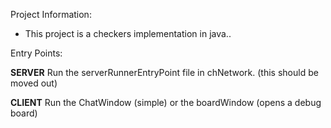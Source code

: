 Project Information:
 - This project is a checkers implementation in java..

Entry Points:

**SERVER**
Run the serverRunnerEntryPoint file in chNetwork. (this should be moved out)

**CLIENT**
Run the ChatWindow (simple) or the boardWindow (opens a debug board)

